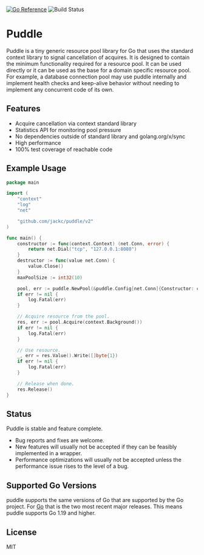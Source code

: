 [![Go Reference](https://pkg.go.dev/badge/github.com/jackc/puddle/v2.svg)](https://pkg.go.dev/github.com/jackc/puddle/v2)
![Build Status](https://github.com/jackc/puddle/actions/workflows/ci.yml/badge.svg)

# Puddle

Puddle is a tiny generic resource pool library for Go that uses the standard
context library to signal cancellation of acquires. It is designed to contain
the minimum functionality required for a resource pool. It can be used directly
or it can be used as the base for a domain specific resource pool. For example,
a database connection pool may use puddle internally and implement health checks
and keep-alive behavior without needing to implement any concurrent code of its
own.

## Features

* Acquire cancellation via context standard library
* Statistics API for monitoring pool pressure
* No dependencies outside of standard library and golang.org/x/sync
* High performance
* 100% test coverage of reachable code

## Example Usage

```go
package main

import (
	"context"
	"log"
	"net"

	"github.com/jackc/puddle/v2"
)

func main() {
	constructor := func(context.Context) (net.Conn, error) {
		return net.Dial("tcp", "127.0.0.1:8080")
	}
	destructor := func(value net.Conn) {
		value.Close()
	}
	maxPoolSize := int32(10)

	pool, err := puddle.NewPool(&puddle.Config[net.Conn]{Constructor: constructor, Destructor: destructor, MaxSize: maxPoolSize})
	if err != nil {
		log.Fatal(err)
	}

	// Acquire resource from the pool.
	res, err := pool.Acquire(context.Background())
	if err != nil {
		log.Fatal(err)
	}

	// Use resource.
	_, err = res.Value().Write([]byte{1})
	if err != nil {
		log.Fatal(err)
	}

	// Release when done.
	res.Release()
}
```

## Status

Puddle is stable and feature complete.

* Bug reports and fixes are welcome.
* New features will usually not be accepted if they can be feasibly implemented in a wrapper.
* Performance optimizations will usually not be accepted unless the performance issue rises to the level of a bug.

## Supported Go Versions

puddle supports the same versions of Go that are supported by the Go project. For [Go](https://golang.org/doc/devel/release.html#policy) that is the two most recent major releases. This means puddle supports Go 1.19 and higher.

## License

MIT
